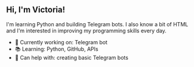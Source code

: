 ## Hi, I'm Victoria!

I'm learning Python and building Telegram bots. I also know a bit of HTML and I'm interested in improving my programming skills every day.

- 🔧 Currently working on: Telegram bot
- 📚 Learning: Python, GitHub, APIs
- 🤝 Can help with: creating basic Telegram bots


